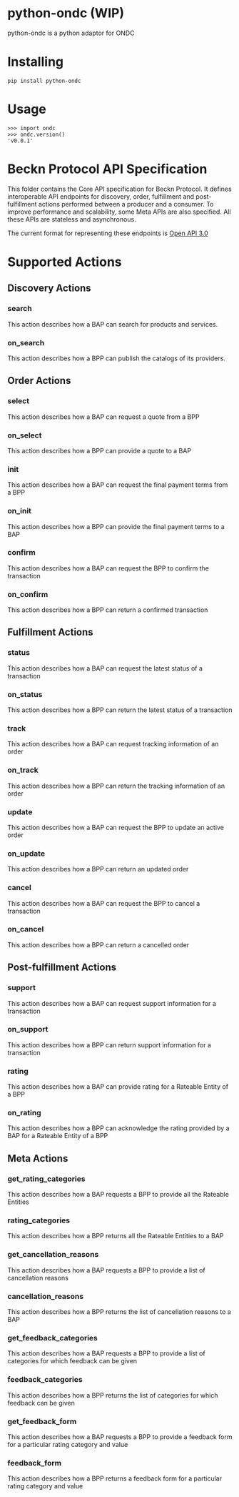 

python-ondc (WIP)
===============
python-ondc is a python adaptor for ONDC

Installing
============

    pip install python-ondc

Usage
=====

    >>> import ondc
    >>> ondc.version()
    'v0.0.1'




# Beckn Protocol API Specification

This folder contains the Core API specification for Beckn Protocol. It defines interoperable API endpoints for discovery, order, fulfillment and post-fulfillment actions performed between a producer and a consumer. To improve performance and scalability, some Meta APIs are also specified. All these APIs are stateless and asynchronous.

The current format for representing these endpoints is [Open API 3.0](https://github.com/OAI/OpenAPI-Specification/blob/main/versions/3.0.0.md)

# Supported Actions

## Discovery Actions

### search
This action describes how a BAP can search for products and services.  

### on_search
This action describes how a BPP can publish the catalogs of its providers.  

## Order Actions

### select
This action describes how a BAP can request a quote from a BPP

### on_select
This action describes how a BPP can provide a quote to a BAP

### init
This action describes how a BAP can request the final payment terms from a BPP

### on_init
This action describes how a BPP can provide the final payment terms to a BAP

### confirm
This action describes how a BAP can request the BPP to confirm the transaction

### on_confirm
This action describes how a BPP can return a confirmed transaction

## Fulfillment Actions

### status
This action describes how a BAP can request the latest status of a transaction

### on_status
This action describes how a BPP can return the latest status of a transaction

### track
This action describes how a BAP can request tracking information of an order

### on_track
This action describes how a BPP can return the tracking information of an order

### update
This action describes how a BAP can request the BPP to update an active order

### on_update
This action describes how a BPP can return an updated order

### cancel
This action describes how a BAP can request the BPP to cancel a transaction

### on_cancel
This action describes how a BPP can return a cancelled order

## Post-fulfillment Actions

### support
This action describes how a BAP can request support information for a transaction

### on_support
This action describes how a BPP can return support information for a transaction

### rating
This action describes how a BAP can provide rating for a Rateable Entity of a BPP

### on_rating
This action describes how a BPP can acknowledge the rating provided by a BAP for a Rateable Entity of a BPP

## Meta Actions

### get_rating_categories
This action describes how a BAP requests a BPP to provide all the Rateable Entities

### rating_categories
This action describes how a BPP returns all the Rateable Entities to a BAP

### get_cancellation_reasons
This action describes how a BAP requests a BPP to provide a list of cancellation reasons

### cancellation_reasons
This action describes how a BPP returns the list of cancellation reasons to a BAP

### get_feedback_categories
This action describes how a BAP requests a BPP to provide a list of categories for which feedback can be given

### feedback_categories
This action describes how a BPP returns the list of categories for which feedback can be given

### get_feedback_form
This action describes how a BAP requests a BPP to provide a feedback form for a particular rating category and value

### feedback_form
This action describes how a BPP returns a feedback form for a particular rating category and value

